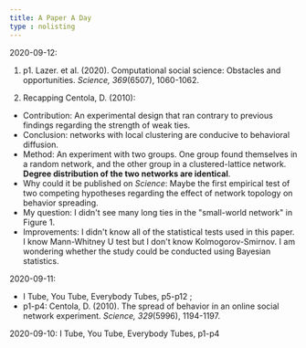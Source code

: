 ```yaml
---
title: A Paper A Day
type : nolisting
---
```

2020-09-12:

1. p1. Lazer. et al. (2020). Computational social science: Obstacles and opportunities. *Science, 369*(6507), 1060-1062.

2. Recapping Centola, D. (2010):

- Contribution: An experimental design that ran contrary to previous findings regarding the strength of weak ties. 
- Conclusion: networks with local clustering are conducive to behavioral diffusion. 
- Method: An experiment with two groups. One group found themselves in a random network, and the other group in a clustered-lattice network. **Degree distribution of the two networks are identical**.
- Why could it be published on *Science*: Maybe the first empirical test of two competing hypotheses regarding the effect of network topology on behavior spreading.
- My question: I didn't see many long ties in the "small-world network" in Figure 1.
- Improvements: I didn't know all of the statistical tests used in this paper. I know Mann-Whitney U test but I don't know Kolmogorov-Smirnov. I am wondering whether the study could be conducted using Bayesian statistics. 

2020-09-11: 
- I Tube, You Tube, Everybody Tubes, p5-p12 ; 
- p1-p4: Centola, D. (2010). The spread of behavior in an online social network experiment. *Science, 329*(5996), 1194-1197.

2020-09-10: I Tube, You Tube, Everybody Tubes, p1-p4





